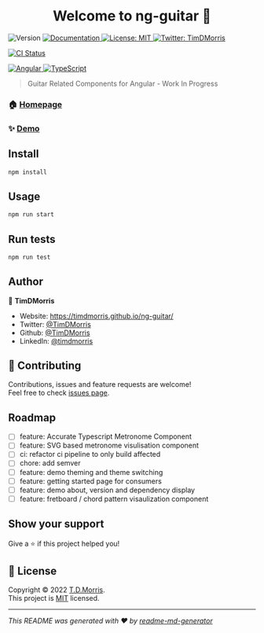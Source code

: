 <h1 align="center">Welcome to ng-guitar 👋</h1>
<p>
  <img alt="Version" src="https://img.shields.io/badge/version-0.0.0-blue.svg?cacheSeconds=2592000" />
  <a href="http://localhost:4200" target="_blank">
    <img alt="Documentation" src="https://img.shields.io/badge/documentation-yes-brightgreen.svg" />
  </a>
  <a href="http://localhost:4200" target="_blank">
    <img alt="License: MIT" src="https://img.shields.io/badge/License-MIT-yellow.svg" />
  </a>
  <a href="https://twitter.com/TimDMorris" target="_blank">
    <img alt="Twitter: TimDMorris" src="https://img.shields.io/twitter/follow/TimDMorris.svg?style=social" />
  </a>
</p>

<p>

[![CI Status](https://github.com/TimDMorris/ng-guitar/workflows/build-and-deploy/badge.svg)](https://github.com/TimDMorris/ng-guitar/actions)

</p>

<p>
  <a href="https://angular.io/" target="_blank">
    <img alt="Angular" src="https://img.shields.io/badge/angular-%23DD0031.svg?style=for-the-badge&logo=angular&logoColor=white" />
  </a>
    <a href="https://www.typescriptlang.org/" target="_blank">
    <img alt="TypeScript" src="https://img.shields.io/badge/typescript-%23007ACC.svg?style=for-the-badge&logo=typescript&logoColor=white" />
  </a>
</p>

> Guitar Related Components for Angular - Work In Progress

### 🏠 [Homepage](https://timdmorris.github.io/ng-guitar/)

### ✨ [Demo](https://timdmorris.github.io/ng-guitar/)

## Install

```sh
npm install
```

## Usage

```sh
npm run start
```

## Run tests

```sh
npm run test
```

## Author

👤 **TimDMorris**

- Website: <https://timdmorris.github.io/ng-guitar/>
- Twitter: [@TimDMorris](https://twitter.com/TimDMorris)
- Github: [@TimDMorris](https://github.com/TimDMorris)
- LinkedIn: [@timdmorris](https://linkedin.com/in/timdmorris)

## 🤝 Contributing

Contributions, issues and feature requests are welcome!<br />Feel free to check [issues page](https://github.com/TimDMorris/ng-guitar/issues).

## Roadmap

- [ ] feature: Accurate Typescript Metronome Component
- [ ] feature: SVG based metronome visulisation component
- [ ] ci: refactor ci pipeline to only build affected
- [ ] chore: add semver
- [ ] feature: demo theming and theme switching
- [ ] feature: getting started page for consumers
- [ ] feature: demo about, version and dependency display
- [ ] feature: fretboard / chord pattern visaulization component

## Show your support

Give a ⭐️ if this project helped you!

## 📝 License

Copyright © 2022 [T.D.Morris](https://github.com/TimDMorris).<br />
This project is [MIT](https://github.com/TimDMorris/ng-guitar/blob/main/LICENSE.md) licensed.

---

_This README was generated with ❤️ by [readme-md-generator](https://github.com/kefranabg/readme-md-generator)_
